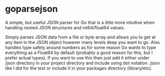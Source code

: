 # goparsejson
A simple, but useful JSON parser for Go that is a little more intuitive when handling nested JSON structures and int64/float64 values.

Simply parses JSON data from a file or byte array and allows you to get at any item in the JSON object however many levels deep you want to go. Also handles type safety around numbers as for some reason Go wants to type everything as a Float64 by default (probably a good reason for this, but I prefer actual types). If you want to use this then just add it either under /json directory in your project directory and include using dot notation ./json like I did for the test or include it in your packages directory (library/etc).

